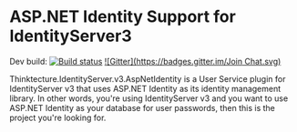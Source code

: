 # ASP.NET Identity Support for IdentityServer3 #

Dev build: [![Build status](https://ci.appveyor.com/api/projects/status/gblu2lr2lvmenn63?svg=true)](https://ci.appveyor.com/project/leastprivilege/thinktecture-identityserver-v3-aspnetidentity)
[![Gitter](https://badges.gitter.im/Join Chat.svg)](https://gitter.im/IdentityServer/Thinktecture.IdentityServer3?utm_source=badge&utm_medium=badge&utm_campaign=pr-badge&utm_content=badge)

Thinktecture.IdentityServer.v3.AspNetIdentity is a User Service plugin for IdentityServer v3 that uses ASP.NET Identity as its identity management library. In other words, you're using IdentityServer v3 and you want to use ASP.NET Identity as your database for user passwords, then this is the project you're looking for.
